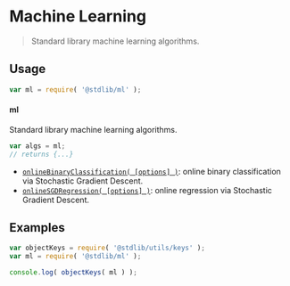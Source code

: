 <!--

@license Apache-2.0

Copyright (c) 2018 The Stdlib Authors.

Licensed under the Apache License, Version 2.0 (the "License");
you may not use this file except in compliance with the License.
You may obtain a copy of the License at

   http://www.apache.org/licenses/LICENSE-2.0

Unless required by applicable law or agreed to in writing, software
distributed under the License is distributed on an "AS IS" BASIS,
WITHOUT WARRANTIES OR CONDITIONS OF ANY KIND, either express or implied.
See the License for the specific language governing permissions and
limitations under the License.

-->

# Machine Learning

> Standard library machine learning algorithms.

<section class="usage">

## Usage

```javascript
var ml = require( '@stdlib/ml' );
```

#### ml

Standard library machine learning algorithms.

```javascript
var algs = ml;
// returns {...}
```

<!-- <toc pattern="*"> -->

<div class="namespace-toc">

-   <span class="signature">[`onlineBinaryClassification( [options] )`][@stdlib/ml/online-binary-classification]</span><span class="delimiter">: </span><span class="description">online binary classification via Stochastic Gradient Descent.</span>
-   <span class="signature">[`onlineSGDRegression( [options] )`][@stdlib/ml/online-sgd-regression]</span><span class="delimiter">: </span><span class="description">online regression via Stochastic Gradient Descent.</span>

</div>

<!-- </toc> -->

</section>

<!-- /.usage -->

<section class="examples">

## Examples

<!-- TODO: better examples -->

<!-- eslint no-undef: "error" -->

```javascript
var objectKeys = require( '@stdlib/utils/keys' );
var ml = require( '@stdlib/ml' );

console.log( objectKeys( ml ) );
```

</section>

<!-- /.examples -->

<section class="links">

<!-- <toc-links> -->

[@stdlib/ml/online-binary-classification]: https://github.com/stdlib-js/stdlib/tree/develop/lib/node_modules/%40stdlib/ml/online-binary-classification

[@stdlib/ml/online-sgd-regression]: https://github.com/stdlib-js/stdlib/tree/develop/lib/node_modules/%40stdlib/ml/online-sgd-regression

<!-- </toc-links> -->

</section>

<!-- /.links -->
